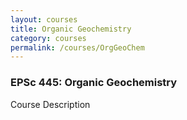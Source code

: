 ```yaml
---
layout: courses
title: Organic Geochemistry
category: courses
permalink: /courses/OrgGeoChem
---
```


<h3>EPSc 445: Organic Geochemistry</h3> 

Course Description


